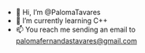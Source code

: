 - 👋 Hi, I’m @PalomaTavares
- 🌱 I’m currently learning C++
- 📫 You reach me sending an email to palomafernandastavares@gmail.com

<!---
PalomaTavares/PalomaTavares is a ✨ special ✨ repository because its `README.md` (this file) appears on your GitHub profile.
You can click the Preview link to take a look at your changes.
--->
